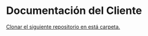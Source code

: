 # Documentación del Cliente

[Clonar el siguiente repositorio en está carpeta.](https://github.com/CristianAgudelo63/Cloud-Client)